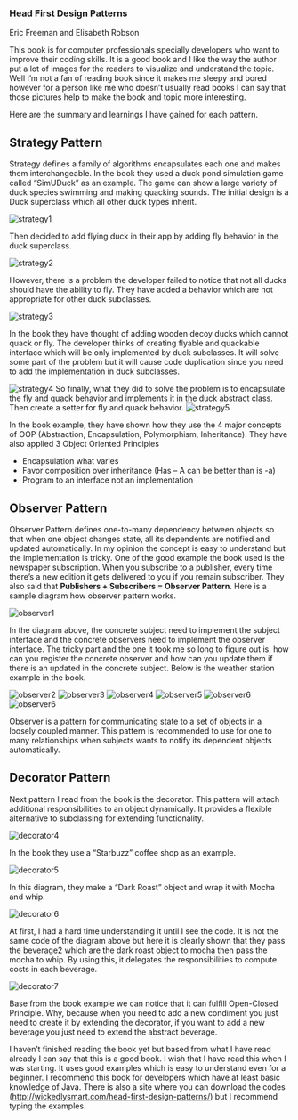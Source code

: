 ### Head First Design Patterns
Eric Freeman and Elisabeth Robson

This book is for computer professionals specially developers who want to improve their coding skills. It is a good book and I like the way the author put a lot of images for the readers to visualize and understand the topic. Well I’m not a fan of reading book since it makes me sleepy and bored however for a person like me who doesn’t usually read books I can say that those pictures help to make the book and topic more interesting.

Here are the summary and learnings I have gained for each pattern.

## Strategy Pattern

Strategy defines a family of algorithms encapsulates each one and makes them interchangeable. In the book they used a duck pond simulation game called “SimUDuck” as an example. The game can show a large variety of duck species swimming and making quacking sounds. The initial design is a Duck superclass which all other duck types inherit.

<img src="Images/strategy1.JPG" alt="strategy1" class="inline"/>

Then decided to add flying duck in their app by adding fly behavior in the duck superclass.

<img src="Images/strategy2.JPG" alt="strategy2" class="inline"/>

However, there is a problem the developer failed to notice that not all ducks should have the ability to fly. They have added a behavior which are not appropriate for other duck subclasses. 

<img src="Images/strategy3.JPG" alt="strategy3" class="inline"/>

In the book they have thought of adding wooden decoy ducks which cannot quack or fly. The developer thinks of creating flyable and quackable interface which will be only implemented by duck subclasses. It will solve some part of the problem but it will cause code duplication since you need to add the implementation in duck subclasses. 

<img src="Images/strategy4.JPG" alt="strategy4" class="inline"/>
So finally, what they did to solve the problem is to encapsulate the fly and quack behavior and implements it in the duck abstract class. Then create a setter for fly and quack behavior.

<img src="Images/strategy5.JPG" alt="strategy5" class="inline"/>

In the book example, they have shown how they use the 4 major concepts of OOP (Abstraction, Encapsulation, Polymorphism, Inheritance). They have also applied 3 Object Oriented Principles
-	Encapsulation what varies
-	Favor composition over inheritance (Has – A can be better than is -a)
-	Program to an interface not an implementation

## Observer Pattern

Observer Pattern defines one-to-many dependency between objects so that when one object changes state, all its dependents are notified and updated automatically. In my opinion the concept is easy to understand but the implementation is tricky. One of the good example the book used is the newspaper subscription. When you subscribe to a publisher, every time there’s a new edition it gets delivered to you if you remain subscriber. They also said that **Publishers + Subscribers = Observer Pattern**. Here is a sample diagram how observer pattern works.

<img src="Images/observer1.JPG" alt="observer1" class="inline"/>

In the diagram above, the concrete subject need to implement the subject interface and the concrete observers need to implement the observer interface. The tricky part and the one it took me so long to figure out is, how can you register the concrete observer and how can you update them if there is an updated in the concrete subject. Below is the weather station example in the book.

<img src="Images/observer2.JPG" alt="observer2" class="inline"/>
<img src="Images/observer3.JPG" alt="observer3" class="inline"/>
<img src="Images/observer4.JPG" alt="observer4" class="inline"/>
<img src="Images/observer5.JPG" alt="observer5" class="inline"/>
<img src="Images/observer6.JPG" alt="observer6" class="inline"/>
<img src="Images/observer7.JPG" alt="observer6" class="inline"/>

Observer is a pattern for communicating state to a set of objects in a loosely coupled manner. This pattern is recommended to use for one to many relationships when subjects wants to notify its dependent objects automatically.

## Decorator Pattern

Next pattern I read from the book is the decorator. This pattern will attach additional responsibilities to an object dynamically. It provides a flexible alternative to subclassing for extending functionality. 

<img src="Images/decorator4.JPG" alt="decorator4" class="inline"/>

In the book they use a “Starbuzz” coffee shop as an example.

<img src="Images/decorator5.JPG" alt="decorator5" class="inline"/>

In this diagram, they make a “Dark Roast” object and wrap it with Mocha and whip. 

<img src="Images/decorator6.JPG" alt="decorator6" class="inline"/>

At first, I had a hard time understanding it until I see the code. It is not the same code of the diagram above but here it is clearly shown that they pass the beverage2 which are the dark roast object to mocha then pass the mocha to whip. By using this, it delegates the responsibilities to compute costs in each beverage. 

<img src="Images/decorator7.JPG" alt="decorator7" class="inline"/>

Base from the book example we can notice that it can fulfill Open-Closed Principle. Why, because when you need to add a new condiment you just need to create it by extending the decorator, if you want to add a new beverage you just need to extend the abstract beverage. 

I haven’t finished reading the book yet but based from what I have read already I can say that this is a good book. I wish that I have read this when I was starting. It uses good examples which is easy to understand even for a beginner. I recommend this book for developers which have at least basic knowledge of Java. There is also a site where you can download the codes (http://wickedlysmart.com/head-first-design-patterns/) but I recommend typing the examples.
